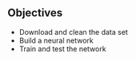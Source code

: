 ## Objectives  
* Download and clean the data set
* Build a neural network
* Train and test the network   
